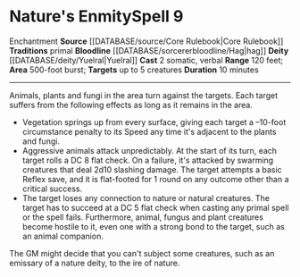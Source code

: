 ﻿---
actions: '[two-actions]'
area: 500-foot burst
bloodline: '[[DATABASE/sorcererbloodline/Hag|Hag]]'
component:
- Somatic
- Verbal
deity:
- '[[DATABASE/deity/Yuelral|Yuelral]]'
duration: 10 minutes
heighten_level: '9'
id: '205'
level: '9'
name: Nature's Enmity
range: 120 feet
rarity: Common
school: Enchantment
source: '[[DATABASE/source/Core Rulebook|Core Rulebook]]'
target: up to 5 creatures
tradition:
- Primal
trait:
- '[[DATABASE/trait/Enchantment|Enchantment]]'
type: Spell

---
# Nature's Enmity<span class="item-type">Spell 9</span>

<span class="item-trait">Enchantment</span>
**Source** [[DATABASE/source/Core Rulebook|Core Rulebook]] 
**Traditions** primal
**Bloodline** [[DATABASE/sorcererbloodline/Hag|hag]]
**Deity** [[DATABASE/deity/Yuelral|Yuelral]]
**Cast** <span class="action-icon">2</span> somatic, verbal
**Range** 120 feet; **Area** 500-foot burst; **Targets** up to 5 creatures
**Duration** 10 minutes

---
Animals, plants and fungi in the area turn against the targets. Each target suffers from the following effects as long as it remains in the area.

* Vegetation springs up from every surface, giving each target a –10-foot circumstance penalty to its Speed any time it's adjacent to the plants and fungi. 
* Aggressive animals attack unpredictably. At the start of its turn, each target rolls a DC 8 flat check. On a failure, it's attacked by swarming creatures that deal 2d10 slashing damage. The target attempts a basic Reflex save, and it is flat-footed for 1 round on any outcome other than a critical success. 
* The target loses any connection to nature or natural creatures. The target has to succeed at a DC 5 flat check when casting any primal spell or the spell fails. Furthermore, animal, fungus and plant creatures become hostile to it, even one with a strong bond to the target, such as an animal companion.

The GM might decide that you can't subject some creatures, such as an emissary of a nature deity, to the ire of nature.